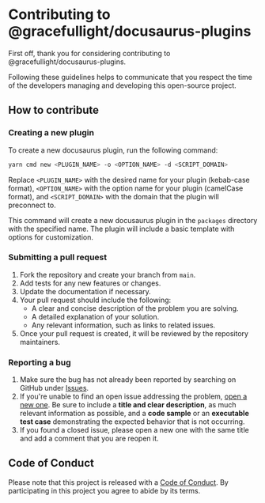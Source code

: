 # Contributing to @gracefullight/docusaurus-plugins

First off, thank you for considering contributing to @gracefullight/docusaurus-plugins.

Following these guidelines helps to communicate that you respect the time of the developers managing and developing this open-source project.

## How to contribute

### Creating a new plugin

To create a new docusaurus plugin, run the following command:

```bash
yarn cmd new <PLUGIN_NAME> -o <OPTION_NAME> -d <SCRIPT_DOMAIN>
```

Replace `<PLUGIN_NAME>` with the desired name for your plugin (kebab-case format), `<OPTION_NAME>` with the option name for your plugin (camelCase format), and `<SCRIPT_DOMAIN>` with the domain that the plugin will preconnect to.

This command will create a new docusaurus plugin in the `packages` directory with the specified name. The plugin will include a basic template with options for customization.

### Submitting a pull request

1. Fork the repository and create your branch from `main`.
2. Add tests for any new features or changes.
3. Update the documentation if necessary.
4. Your pull request should include the following:
   - A clear and concise description of the problem you are solving.
   - A detailed explanation of your solution.
   - Any relevant information, such as links to related issues.
5. Once your pull request is created, it will be reviewed by the repository maintainers.

### Reporting a bug

1. Make sure the bug has not already been reported by searching on GitHub under [Issues](https://github.com/gracefullight/docusaurus-plugins/issues).
2. If you're unable to find an open issue addressing the problem, [open a new one](https://github.com/gracefullight/docusaurus-plugins/issues/new). Be sure to include a **title and clear description**, as much relevant information as possible, and a **code sample** or an **executable test case** demonstrating the expected behavior that is not occurring.
3. If you found a closed issue, please open a new one with the same title and add a comment that you are reopen it.

## Code of Conduct

Please note that this project is released with a [Code of Conduct](CODE_OF_CONDUCT.md). By participating in this project you agree to abide by its terms.
